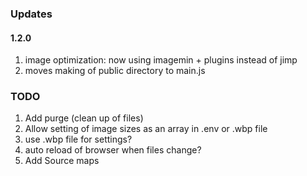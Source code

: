 ### Updates

#### 1.2.0

1. image optimization: now using imagemin + plugins instead of jimp
2. moves making of public directory to main.js

### TODO

1. Add purge (clean up of files)
2. Allow setting of image sizes as an array in .env or .wbp file
3. use .wbp file for settings?
4. auto reload of browser when files change?
5. Add Source maps
